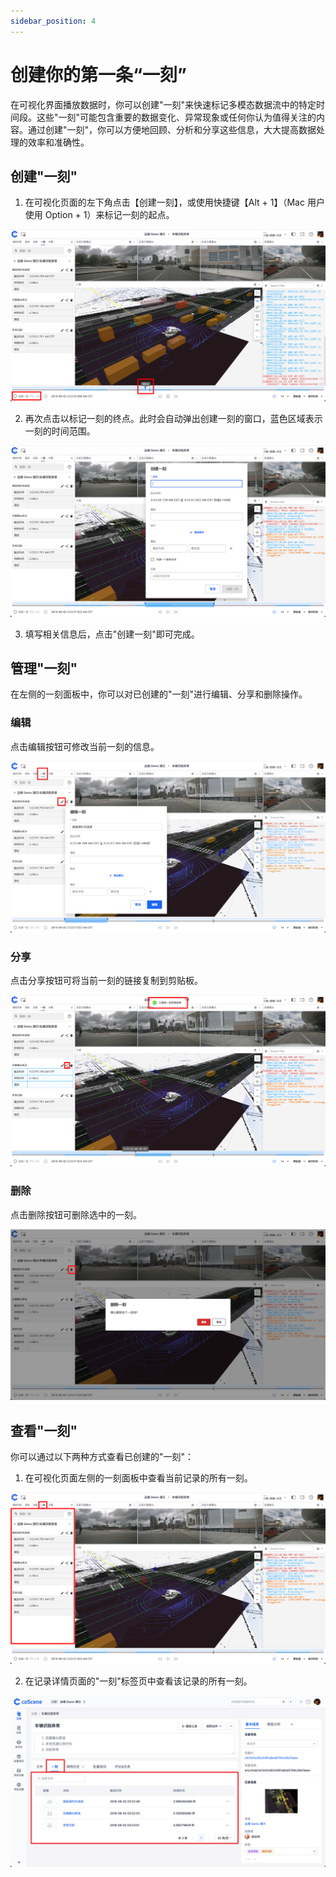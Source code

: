 ```yaml
---
sidebar_position: 4
---
```


# 创建你的第一条“一刻”

在可视化界面播放数据时，你可以创建"一刻"来快速标记多模态数据流中的特定时间段。这些"一刻"可能包含重要的数据变化、异常现象或任何你认为值得关注的内容。通过创建"一刻"，你可以方便地回顾、分析和分享这些信息，大大提高数据处理的效率和准确性。

## 创建"一刻"

1. 在可视化页面的左下角点击【创建一刻】，或使用快捷键【Alt + 1】（Mac 用户使用 Option + 1）来标记一刻的起点。

![创建一刻起点](./img/2-4-create-moment-start.png)

2. 再次点击以标记一刻的终点。此时会自动弹出创建一刻的窗口，蓝色区域表示一刻的时间范围。

![创建一刻终点](./img/2-4-create-moment-end.png)

3. 填写相关信息后，点击"创建一刻"即可完成。

## 管理"一刻"

在左侧的一刻面板中，你可以对已创建的"一刻"进行编辑、分享和删除操作。

### 编辑

点击编辑按钮可修改当前一刻的信息。

![编辑一刻](./img/2-4-edit-moment.png)

### 分享

点击分享按钮可将当前一刻的链接复制到剪贴板。

![分享一刻](./img/2-4-share-moment.png)

### 删除

点击删除按钮可删除选中的一刻。

![删除一刻](./img/2-4-delete-moment-confirm.png)

## 查看"一刻"

你可以通过以下两种方式查看已创建的"一刻"：

1. 在可视化页面左侧的一刻面板中查看当前记录的所有一刻。

![查看一刻面板](./img/2-4-view-moment-panel.png)

2. 在记录详情页面的"一刻"标签页中查看该记录的所有一刻。

![查看一刻详情](./img/2-4-view-record-moment-list.png)
